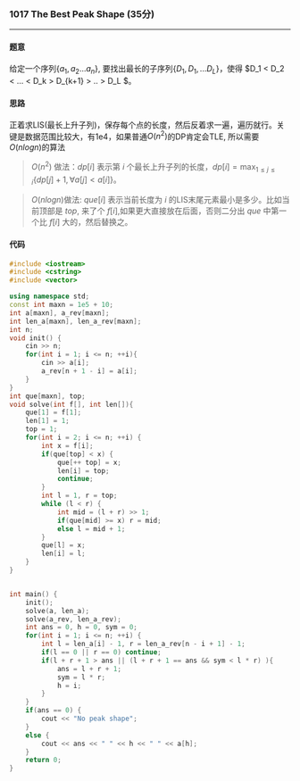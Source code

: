 ### 1017 The Best Peak Shape (35分)
***
#### 题意
给定一个序列$\{a_1, a_2...a_n\}$, 要找出最长的子序列$\{D_1, D_1, ...D_L\}$，使得 $D_1 < D_2 < ... < D_k > D_{k+1} > .. > D_L $。
#### 思路
正着求LIS(最长上升子列)，保存每个点的长度，然后反着求一遍，遍历就行。关键是数据范围比较大，有1e4，如果普通$O(n^2)$的DP肯定会TLE, 所以需要$O(nlogn)$的算法
> $O(n^2)$ 做法：$dp[i]$ 表示第 $i$ 个最长上升子列的长度，$dp[i] = \max_{1 \leq j \leq i} \{dp[j] + 1, \forall a[j] < a[i] \}$。

>$O(nlogn)$做法: $que[i]$ 表示当前长度为 $i$ 的LIS末尾元素最小是多少。比如当前顶部是 $top$, 来了个 $f[i]$,如果更大直接放在后面，否则二分出 $que$ 中第一个比 $f[i]$ 大的，然后替换之。 
#### 代码
```c++
#include <iostream>
#include <cstring>
#include <vector>

using namespace std;
const int maxn = 1e5 + 10;
int a[maxn], a_rev[maxn];
int len_a[maxn], len_a_rev[maxn];
int n;
void init() {
    cin >> n;
    for(int i = 1; i <= n; ++i){
        cin >> a[i];
        a_rev[n + 1 - i] = a[i];
    }
}
int que[maxn], top;
void solve(int f[], int len[]){
    que[1] = f[1];
    len[1] = 1;
    top = 1;
    for(int i = 2; i <= n; ++i) {
        int x = f[i];
        if(que[top] < x) {
            que[++ top] = x;
            len[i] = top;
            continue;
        }
        int l = 1, r = top;
        while (l < r) {
            int mid = (l + r) >> 1;
            if(que[mid] >= x) r = mid;
            else l = mid + 1;
        }
        que[l] = x;
        len[i] = l;
    }
}


int main() {
    init();
    solve(a, len_a);
    solve(a_rev, len_a_rev);
    int ans = 0, h = 0, sym = 0;
    for(int i = 1; i <= n; ++i) {
        int l = len_a[i] - 1, r = len_a_rev[n - i + 1] - 1;
        if(l == 0 || r == 0) continue;
        if(l + r + 1 > ans || (l + r + 1 == ans && sym < l * r) ){
            ans = l + r + 1;
            sym = l * r;
            h = i;
        }
    }
    if(ans == 0) {
        cout << "No peak shape";
    }
    else {
        cout << ans << " " << h << " " << a[h];
    }
    return 0;
}
```
